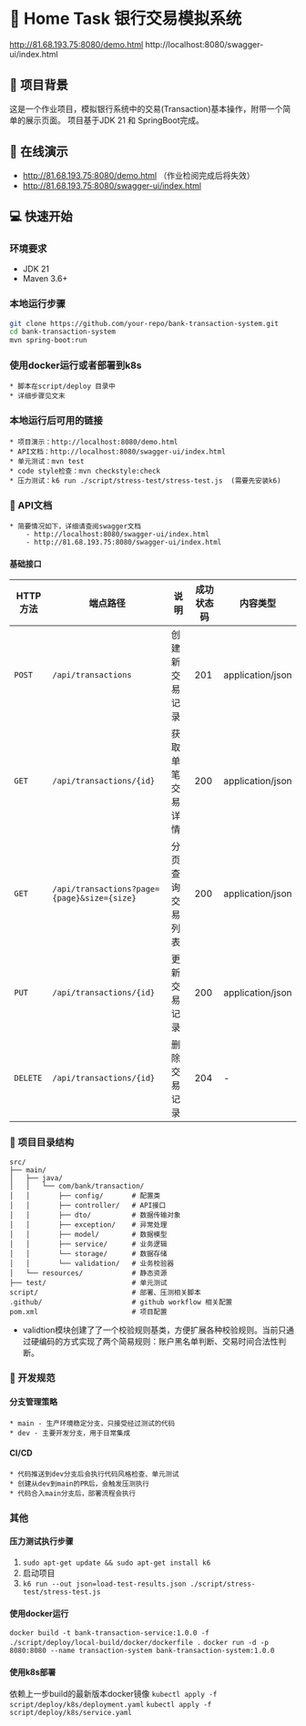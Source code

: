 # 🏦 Home Task 银行交易模拟系统

http://81.68.193.75:8080/demo.html
http://localhost:8080/swagger-ui/index.html



## 🌟 项目背景
这是一个作业项目，模拟银行系统中的交易(Transaction)基本操作，附带一个简单的展示页面。
项目基于JDK 21 和 SpringBoot完成。

## 🚀 在线演示
* http://81.68.193.75:8080/demo.html  （作业检阅完成后将失效）
* http://81.68.193.75:8080/swagger-ui/index.html

## 💻 快速开始
### 环境要求
- JDK 21
- Maven 3.6+

### 本地运行步骤
```bash
git clone https://github.com/your-repo/bank-transaction-system.git
cd bank-transaction-system
mvn spring-boot:run
```

### 使用docker运行或者部署到k8s
    * 脚本在script/deploy 目录中
    * 详细步骤见文末

### 本地运行后可用的链接
    * 项目演示：http://localhost:8080/demo.html
    * API文档：http://localhost:8080/swagger-ui/index.html
    * 单元测试：mvn test
    * code style检查：mvn checkstyle:check
    * 压力测试：k6 run ./script/stress-test/stress-test.js  (需要先安装k6)

### 📡 API文档
    * 简要情况如下，详细请查阅swagger文档
        - http://localhost:8080/swagger-ui/index.html
        - http://81.68.193.75:8080/swagger-ui/index.html

#### 基础接口

| HTTP方法 | 端点路径                                        | 说明               | 成功状态码 | 内容类型        |
|----------|---------------------------------------------|-------------------|------------|-----------------|
| `POST`   | `/api/transactions`                         | 创建新交易记录     | 201        | application/json|
| `GET`    | `/api/transactions/{id}`                    | 获取单笔交易详情   | 200        | application/json|
| `GET`    | `/api/transactions?page={page}&size={size}` | 分页查询交易列表   | 200        | application/json|
| `PUT`    | `/api/transactions/{id}`                    | 更新交易记录       | 200        | application/json|
| `DELETE` | `/api/transactions/{id}`                    | 删除交易记录       | 204        | -               |

### 📂 项目目录结构
````
src/
├── main/
│   ├── java/
│   │   └── com/bank/transaction/
│   │       ├── config/       # 配置类
│   │       ├── controller/   # API接口
│   │       ├── dto/          # 数据传输对象
│   │       ├── exception/    # 异常处理
│   │       ├── model/        # 数据模型
│   │       ├── service/      # 业务逻辑
│   │       └── storage/      # 数据存储
│   │       └── validation/   # 业务校验器
│   └── resources/            # 静态资源
├── test/                     # 单元测试
script/                       # 部署、压测相关脚本
.github/                      # github workflow 相关配置
pom.xml                       # 项目配置

````
* validtion模块创建了了一个校验规则基类，方便扩展各种校验规则。当前只通过硬编码的方式实现了两个简易规则：账户黑名单判断、交易时间合法性判断。

### 🔧 开发规范

#### 分支管理策略
    * main - 生产环境稳定分支，只接受经过测试的代码
    * dev - 主要开发分支，用于日常集成
#### CI/CD
    * 代码推送到dev分支后会执行代码风格检查、单元测试
    * 创建从dev到main的PR后，会触发压测执行
    * 代码合入main分支后，部署流程会执行

### 其他
#### 压力测试执行步骤
1. `sudo apt-get update && sudo apt-get install k6`
2. 启动项目
3. `k6 run --out json=load-test-results.json ./script/stress-test/stress-test.js`

#### 使用docker运行
`docker build -t bank-transaction-service:1.0.0 -f ./script/deploy/local-build/docker/dockerfile .`
`docker run -d -p 8080:8080 --name transaction-system bank-transaction-system:1.0.0`

#### 使用k8s部署
依赖上一步build的最新版本docker镜像
`kubectl apply -f script/deploy/k8s/deployment.yaml`
`kubectl apply -f script/deploy/k8s/service.yaml`
